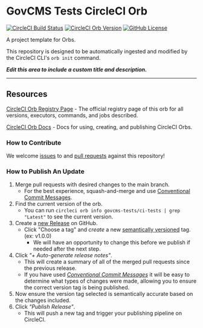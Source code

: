 # GovCMS Tests CircleCI Orb


[![CircleCI Build Status](https://circleci.com/gh/govcms-tests/tests-orbs.svg?style=shield "CircleCI Build Status")](https://circleci.com/gh/govcms-tests/tests-orbs) [![CircleCI Orb Version](https://badges.circleci.com/orbs/govcms-tests/ci-tests.svg)](https://circleci.com/developer/orbs/orb/govcms-tests/ci-tests) [![GitHub License](https://img.shields.io/badge/license-MIT-lightgrey.svg)](https://raw.githubusercontent.com/govcms-tests/tests-orbs/master/LICENSE)



A project template for Orbs.

This repository is designed to be automatically ingested and modified by the CircleCI CLI's `orb init` command.

_**Edit this area to include a custom title and description.**_

---

## Resources

[CircleCI Orb Registry Page](https://circleci.com/developer/orbs/orb/govcms-tests/ci-tests) - The official registry page of this orb for all versions, executors, commands, and jobs described.

[CircleCI Orb Docs](https://circleci.com/docs/orb-intro/#section=configuration) - Docs for using, creating, and publishing CircleCI Orbs.

### How to Contribute

We welcome [issues](https://github.com/2bb972bb-8ca1-4ad8-a28d-5d967626c66f/tests-orbs/issues) to and [pull requests](https://github.com/2bb972bb-8ca1-4ad8-a28d-5d967626c66f/tests-orbs/pulls) against this repository!

### How to Publish An Update
1. Merge pull requests with desired changes to the main branch.
    - For the best experience, squash-and-merge and use [Conventional Commit Messages](https://conventionalcommits.org/).
2. Find the current version of the orb.
    - You can run `circleci orb info govcms-tests/ci-tests | grep "Latest"` to see the current version.
3. Create a [new Release](https://github.com/2bb972bb-8ca1-4ad8-a28d-5d967626c66f/tests-orbs/releases/new) on GitHub.
    - Click "Choose a tag" and _create_ a new [semantically versioned](http://semver.org/) tag. (ex: v1.0.0)
      - We will have an opportunity to change this before we publish if needed after the next step.
4.  Click _"+ Auto-generate release notes"_.
    - This will create a summary of all of the merged pull requests since the previous release.
    - If you have used _[Conventional Commit Messages](https://conventionalcommits.org/)_ it will be easy to determine what types of changes were made, allowing you to ensure the correct version tag is being published.
5. Now ensure the version tag selected is semantically accurate based on the changes included.
6. Click _"Publish Release"_.
    - This will push a new tag and trigger your publishing pipeline on CircleCI.